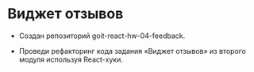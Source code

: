 # Виджет отзывов

- Создан репозиторий goit-react-hw-04-feedback.

- Проведи рефакторинг кода задания «Виджет отзывов» из второго модуля используя
React-хуки.
